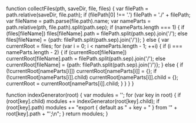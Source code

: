 function collectFiles(pth, saveDir, file, files) {
    var filePath = path.relative(saveDir, file.path);
    if (filePath[0] !== '.') filePath = './' + filePath;
    var fileName = path.parse(file.path).name;
    var nameParts = path.relative(pth, file.path).split(path.sep);
    if (nameParts.length === 1) {
        if (files[fileName]) files[fileName].path = filePath.split(path.sep).join('/');
        else files[fileName] = {path: filePath.split(path.sep).join('/')};
    } else {
        var currentRoot = files;
        for (var i = 0; i < nameParts.length - 1; ++i) {
            if (i === nameParts.length - 2) {
                if (currentRoot[fileName]) currentRoot[fileName].path = filePath.split(path.sep).join('/');
                else currentRoot[fileName] = {path: filePath.split(path.sep).join('/')};
            } else {
                if (!currentRoot[nameParts[i]]) currentRoot[nameParts[i]] = {};
                if (!currentRoot[nameParts[i]].child) currentRoot[nameParts[i]].child = {};
                currentRoot = currentRoot[nameParts[i]].child;
            }
        }
    }
}

function indexGenerator(root) {
    var modules = '';
    for (var key in root) {
        if (root[key].child) modules += indexGenerator(root[key].child);
        if (root[key].path) modules += "export { default as " + key + " } from '" + root[key].path + "';\n";
    }
    return modules;
}
